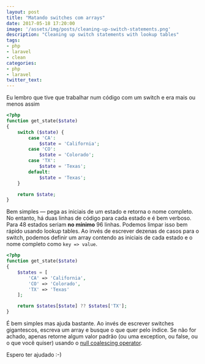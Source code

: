 ```yaml
---
layout: post
title: "Matando switches com arrays"
date: 2017-05-18 17:20:00
image: '/assets/img/posts/cleaning-up-switch-statements.png'
description: "Cleaning up switch statements with lookup tables"
tags:
- php
- laravel
- clean
categories:
- php
- laravel
twitter_text:
---
```


Eu lembro que tive que trabalhar num código com um switch e era mais ou menos assim   

```php   
<?php
function get_state($state)
{
    switch ($state) {
        case 'CA':
            $state = 'California';
        case 'CO':
            $state = 'Colorado';
        case 'TX':
            $state = 'Texas';
        default:
            $state = 'Texas';
    }

    return $state;
}
```   

Bem simples — pega as iniciais de um estado e retorna o nome completo. No entanto, há duas linhas de código para cada estado e é bem verboso. Para 48 estados seriam **no mínimo** 96 linhas. Podemos limpar isso bem rápido usando lookup tables. Ao invés de escrever dezenas de casos para o switch, podemos definir um array contendo as iniciais de cada estado e o nome completo como `key => value`.  


```php  
<?php
function get_state($state)
{
	$states = [
		'CA' => 'California',
		'CO' => 'Colorado',
		'TX' => 'Texas'
	];

	return $states[$state] ?? $states['TX'];
}
```

É bem simples mas ajuda bastante. Ao invés de escrever switches gigantescos, escreva um array e busque o que quer pelo índice. Se não for achado, apenas retorne algum valor padrão (ou uma exception, ou false, ou o que você quiser) usando o [null coalescing operator](http://php.net/manual/en/migration70.new-features.php#migration70.new-features.null-coalesce-op).

Espero ter ajudado :-)
